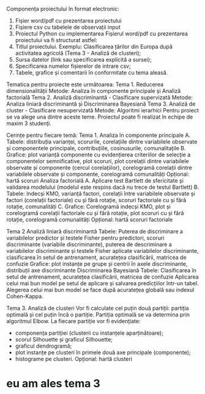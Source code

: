 Componența proiectului în format electronic:
1. Fișier word/pdf cu prezentarea proiectului
2. Fișiere csv cu tabelele de observații input
3. Proiectul Python cu implementarea
Fișierul word/pdf cu prezentarea proiectului va fi structurat astfel:
1. Titlul proiectului. Exemplu: Clasificarea țărilor din Europa după activitatea agricolă (Tema 3 - Analiză de clusteri);
2. Sursa datelor (link sau specificarea explicită a sursei);
3. Specificarea numelor fișierelor de intrare csv;
4. Tabele, grafice și comentarii în conformitate cu tema aleasă.
  
Tematica pentru proiecte este următoarea:
Tema 1. Reducerea dimensionalității
Metode: Analiza în componente principale și Analiză factorială
Tema 2. Analiză discriminantă - Clasificare supervizată
Metode: Analiza liniară discriminantă și Discriminarea Bayesiană
Tema 3. Analiză de cluster - Clasificare nesupervizată
Metode: Algoritmi ierarhici
Pentru proiect se va alege una dintre aceste teme. Proiectul poate fi realizat în echipe de maxim 3
studenți.

Cerințe pentru fiecare temă:
Tema 1.
Analiza în componente principale
A. Tabele: distribuția varianței, scorurile, corelațiile dintre variabilele observate și
componentele principale, contribuțiile, cosinusurile, comunalitațile
B. Grafice: plot varianță componente cu evidențierea criteriilor de selecție a componentelor
semnificative, plot scoruri, plot corelații dintre variabilele observate și componente (cercul
corelațiilor), corelogramă corelații dintre variabilele observate și componente, corelogramă
comunalități
Opțional: hartă scoruri
Analiza factorială
A. Aplicare test Bartlett de sfericitate și validarea modelului (modelul este respins dacă nu
trece de testul Bartlett)
B. Tabele: Indecși KMO, varianță factori, corelații între variabilele observate și factori
(corelații factoriale) cu și fără rotație, scoruri factoriale cu și fără rotație, comunalități
C. Grafice: Corelogramă indecși KMO, plot și corelogramă corelații factoriale cu și fără
rotație, plot scoruri cu și fără rotație, corelogramă comunalități
Opțional: hartă scoruri factoriale

Tema 2
Analiză liniară discriminantă
Tabele: Puterea de discriminare a variabilelor predictor și testele Fisher pentru predictori,
scoruri discriminante (variabile discriminante), puterea de descriminare a variabilelor
discriminante și testele Fisher aplicate variabilelor discriminante, clasificarea în setul de
antrenament, acuratețea clasificării, matricea de confuzie
Grafice: plot instanțe pe grupe și centrii în axele discriminante, distribuții axe discriminante
Discriminarea Bayesiană
Tabele: Clasificarea în setul de antrenament, acuratețea clasificării, matricea de confuzie
Aplicarea celui mai bun model pe setul de aplicare și salvarea predicțiilor într-un tabel. Alegerea
celui mai bun model se face după acuratețea globală sau indexul Cohen-Kappa.

Tema 3. Analiză de clusteri
Vor fi calculate cel puțin două partiții: partiția optimală și cel puțin încă o partiție. Partiția optimală
se va determina prin algoritmul Elbow.
La fiecare partiție vor fi evidențiate:
- componența partiției (clusterii cu instanțele aparținătoare);
- scorul Silhouette și graficul Silhouette;
- graficul dendrogramă;
- plot instanțe pe clusteri în primele două axe principale (componente);
- histograme pe clusteri.
Opțional: hartă clusteri


# eu am ales tema 3
